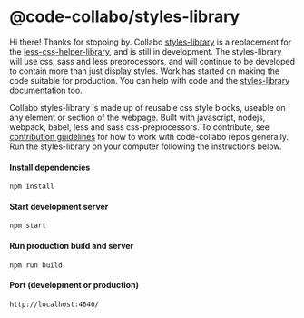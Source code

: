 # @code-collabo/styles-library

Hi there! Thanks for stopping by. Collabo [styles-library](https://github.com/code-collabo/styles-library) is a replacement for the [less-css-helper-library](https://github.com/code-collabo/less-css-helper-library), and is still in development. The styles-library will use css, sass and less preprocessors, and will continue to be developed to contain more than just display styles. Work has started on making the code suitable for production. You can help with code and the [styles-library documentation](https://code-collabo.gitbook.io/styles-library/) too. 

Collabo styles-library is made up of reusable css style blocks, useable on any element or section of the webpage. Built with javascript, nodejs, webpack, babel, less and sass css-preprocessors. To contribute, see [contribution guidelines](https://code-collabo.gitbook.io/doc/collabo-guidelines/contributing) for how to work with code-collabo repos generally. Run the styles-library on your computer following the instructions below.

#### Install dependencies
````
npm install
````
#### Start development server
````
npm start
````
#### Run production build and server
````
npm run build
````
#### Port (development or production)
````
http://localhost:4040/
````
